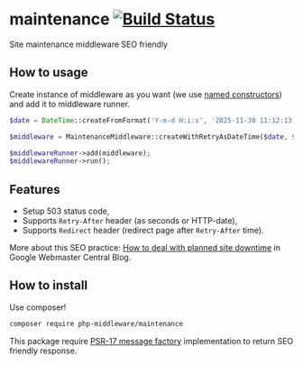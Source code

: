 # maintenance [![Build Status](https://travis-ci.org/php-middleware/maintenance.svg?branch=master)](https://travis-ci.org/php-middleware/maintenance)
Site maintenance middleware SEO friendly

## How to usage

Create instance of middleware as you want (we use [named constructors](http://verraes.net/2014/06/named-constructors-in-php/)) and add it to middleware runner.

```php
$date = DateTime::createFromFormat('Y-m-d H:i:s', '2025-11-30 11:12:13');

$middleware = MaintenanceMiddleware::createWithRetryAsDateTime($date, $psr17ResponseFactory);

$middlewareRunner->add(middleware);
$middlewareRunner->run();
```

## Features

* Setup 503 status code,
* Supports `Retry-After` header (as seconds or HTTP-date),
* Supports `Redirect` header (redirect page after `Retry-After` time).

More about this SEO practice: [How to deal with planned site downtime](http://googlewebmastercentral.blogspot.com/2011/01/how-to-deal-with-planned-site-downtime.html) in Google Webmaster Central Blog.

## How to install

Use composer!

```bash
composer require php-middleware/maintenance
```

This package require [PSR-17 message factory](https://packagist.org/providers/psr/http-factory-implementation) implementation to return SEO friendly response.